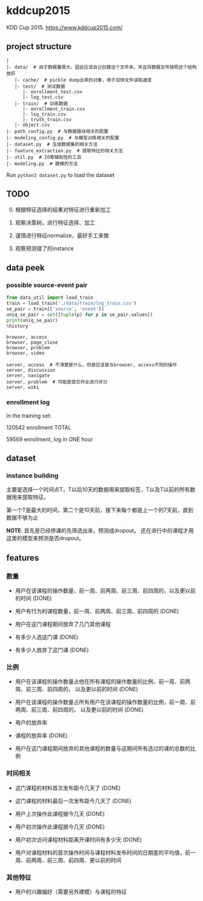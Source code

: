 # kddcup2015

KDD Cup 2015. https://www.kddcup2015.com/



## project structure

```
|
|- data/  # 由于数据量很大，因此应该自己创建这个文件夹，并且将数据文件按照这个结构放好
   |- cache/  # pickle dump出来的对象，用于加快文件读取速度
   |- test/  # 测试数据
      |- enrollment_test.csv
      |- log_test.csv
   |- train/  # 训练数据
      |- enrollment_train.csv
      |- log_train.csv
      |- truth_train.csv
   |- object.csv
|- path_config.py  # 与数据路径相关的配置
|- modeling_config.py  # 与模型训练相关的配置
|- dataset.py  # 生成数据集的相关方法
|- feature_extraction.py  # 提取特征的相关方法
|- util.py  # IO等辅助性的工具
|- modeling.py  # 建模的方法
```

Run `python3 dataset.py` to load the dataset



## TODO

0. 根据特征选择的结果对特征进行重新加工

1. 观察决策树，进行特征选择、加工

2. 谨慎进行特征normalize，最好手工来做

3. 观察预测错了的instance



## data peek

### possible source-event pair

```python
from data_util import load_train
train = load_train('./data/train/log_train.csv')
se_pair = train[['source', 'event']]
uniq_se_pair = set([tuple(p) for p in se_pair.values])
print(uniq_se_pair)
%history
```

    browser, access
    browser, page_close
    browser, problem
    browser, video

    server, access  # 不清楚是什么，但是应该是与browser, access不同的操作
    server, discussion
    server, navigate
    server, problem  # 可能是提交作业进行评分
    server, wiki


### enrollment log

In the training set:

120542 enrollment TOTAL

59569 enrollment, log in ONE hour



## dataset

### instance building

主要是选择一个时间点T，T以后10天的数据用来提取标签，T以及T以前的所有数据用来提取特征。

第一个T是最大的时间，第二个是10天前，接下来每个都是上一个的7天前，直到数据不够为止


**NOTE**:
首先是已经停课的先筛选出来，预测成dropout。
还在进行中的课程才用这里的模型来预测是否dropout。



## features

### 数量

+ 用户在该课程的操作数量，前一周、前两周、前三周、前四周的，以及更以前的时间 (DONE)

+ 用户有行为的课程数量，前一周、前两周、前三周、前四周的 (DONE)

+ 用户在这门课程期间放弃了几门其他课程

+ 有多少人选这门课 (DONE)

+ 有多少人放弃了这门课 (DONE)


### 比例

+ 用户在该课程的操作数量占他在所有课程的操作数量的比例，前一周、前两周、前三周、前四周的，
以及更以前的时间 (DONE)

+ 用户在该课程的操作数量占所有用户在该课程的操作数量的比例，前一周、前两周、前三周、前四周的，
以及更以前的时间 (DONE)

+ 用户的放弃率

+ 课程的放弃率 (DONE)

+ 用户在这门课程期间放弃的其他课程的数量与这期间所有选过的课的总数的比例


### 时间相关

+ 这门课程的材料首次发布距今几天了 (DONE)

+ 这门课程的材料最后一次发布距今几天了 (DONE)

+ 用户上次操作此课程据今几天 (DONE)

+ 用户初次操作此课程据今几天 (DONE)

+ 用户初次访问课程材料距离开课时间有多少天 (DONE)

+ 用户对课程材料的首次操作时间与课程材料发布时间的日期差的平均值，前一周、前两周、前三周、前四周、更以前的时间


### 其他特征

+ 用户的兴趣偏好（需要另外建模）与课程的特征

